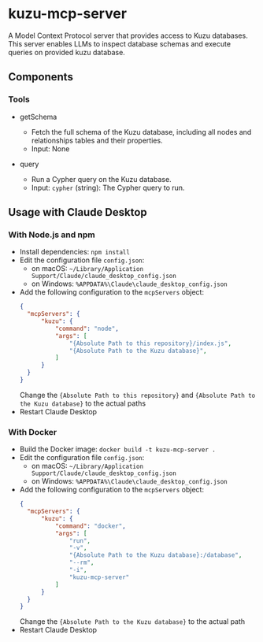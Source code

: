 # kuzu-mcp-server

A Model Context Protocol server that provides access to Kuzu databases. This server enables LLMs to inspect database schemas and execute queries on provided kuzu database.

## Components
### Tools 
- getSchema
  -  Fetch the full schema of the Kuzu database, including all nodes and relationships tables and their properties.
  -  Input: None

- query
  - Run a Cypher query on the Kuzu database.
  - Input: `cypher` (string): The Cypher query to run.

## Usage with Claude Desktop
### With Node.js and npm
- Install dependencies: `npm install`
- Edit the configuration file `config.json`:
  - on macOS: `~/Library/Application Support/Claude/claude_desktop_config.json`
  - on Windows: `%APPDATA%\Claude\claude_desktop_config.json`
- Add the following configuration to the `mcpServers` object:
  ```json
  {
    "mcpServers": {
        "kuzu": {
            "command": "node",
            "args": [
                "{Absolute Path to this repository}/index.js",
                "{Absolute Path to the Kuzu database}",
            ]
        }
    }
  }
  ```
  Change the `{Absolute Path to this repository}` and `{Absolute Path to the Kuzu database}` to the actual paths
- Restart Claude Desktop

### With Docker
- Build the Docker image: `docker build -t kuzu-mcp-server .`
- Edit the configuration file `config.json`:
  - on macOS: `~/Library/Application Support/Claude/claude_desktop_config.json`
  - on Windows: `%APPDATA%\Claude\claude_desktop_config.json`
- Add the following configuration to the `mcpServers` object:
  ```json
  {
    "mcpServers": {
        "kuzu": {
            "command": "docker",
            "args": [
                "run",
                "-v",
                "{Absolute Path to the Kuzu database}:/database",
                "--rm",
                "-i",
                "kuzu-mcp-server"
            ]
        }
    }
  }
  ```
  Change the `{Absolute Path to the Kuzu database}` to the actual path
- Restart Claude Desktop
